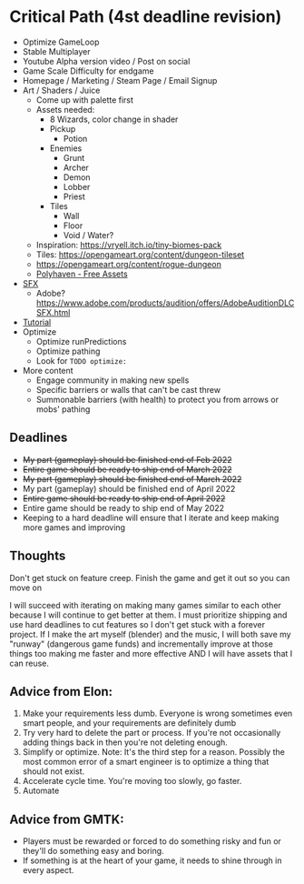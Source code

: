 # Critical Path (4st deadline revision)
- Optimize GameLoop
- Stable Multiplayer
- Youtube Alpha version video / Post on social
- Game Scale Difficulty for endgame
- Homepage / Marketing / Steam Page / Email Signup
- Art / Shaders / Juice
    - Come up with palette first
    - Assets needed:
        - 8 Wizards, color change in shader
        - Pickup
            - Potion
        - Enemies
            - Grunt
            - Archer
            - Demon
            - Lobber
            - Priest
        - Tiles
            - Wall
            - Floor
            - Void / Water?
    - Inspiration: https://vryell.itch.io/tiny-biomes-pack
    - Tiles: https://opengameart.org/content/dungeon-tileset
    - https://opengameart.org/content/rogue-dungeon
    - [Polyhaven - Free Assets](https://polyhaven.com/)
- [SFX](https://www.asoundeffect.com/sound-library/metamorphosis/)
    - Adobe? https://www.adobe.com/products/audition/offers/AdobeAuditionDLCSFX.html
- [Tutorial](https://www.youtube.com/watch?v=-GV814cWiAw)
- Optimize
    - Optimize runPredictions
    - Optimize pathing
    - Look for `TODO optimize:`
- More content
    - Engage community in making new spells
    - Specific barriers or walls that can't be cast threw
    - Summonable barriers (with health) to protect you from arrows or mobs' pathing

## Deadlines
- ~~My part (gameplay) should be finished end of Feb 2022~~
- ~~Entire game should be ready to ship end of March 2022~~
- ~~My part (gameplay) should be finished end of March 2022~~
- My part (gameplay) should be finished end of April 2022
- ~~Entire game should be ready to ship end of April 2022~~
- Entire game should be ready to ship end of May 2022
- Keeping to a hard deadline will ensure that I iterate and keep making more games and improving
## Thoughts
Don't get stuck on feature creep.  Finish the game and get it out so you can move on

I will succeed with iterating on making many games similar to each other because I will continue to get better at them.  I must prioritize shipping and use hard deadlines to cut features so I don't get stuck with a forever project.
If I make the art myself (blender) and the music, I will both save my "runway" (dangerous game funds) and incrementally improve at those things too making me faster and more effective AND I will have assets that I can reuse.

## Advice from Elon:
1. Make your requirements less dumb.  Everyone is wrong sometimes even smart people, and your requirements are definitely dumb
2. Try very hard to delete the part or process.  If you're not occasionally adding things back in then you're not deleting enough.
3. Simplify or optimize.  Note: It's the third step for a reason. Possibly the most common error of a smart engineer is to optimize a thing that should not exist.
4. Accelerate cycle time.  You're moving too slowly, go faster.
5. Automate

## Advice from GMTK:
- Players must be rewarded or forced to do something risky and fun or they'll do something easy and boring.
- If something is at the heart of your game, it needs to shine through in every aspect.